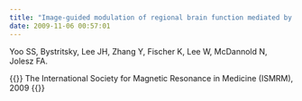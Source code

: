 ```yaml
---
title: "Image-guided modulation of regional brain function mediated by focused ultrasound."
date: 2009-11-06 00:57:01
---
```


Yoo SS, Bystritsky, Lee JH, Zhang Y, Fischer K, Lee W, McDannold N, Jolesz FA. 

{{<format bright-green>}}
The International Society for Magnetic Resonance in Medicine (ISMRM), 2009
{{</format>}}